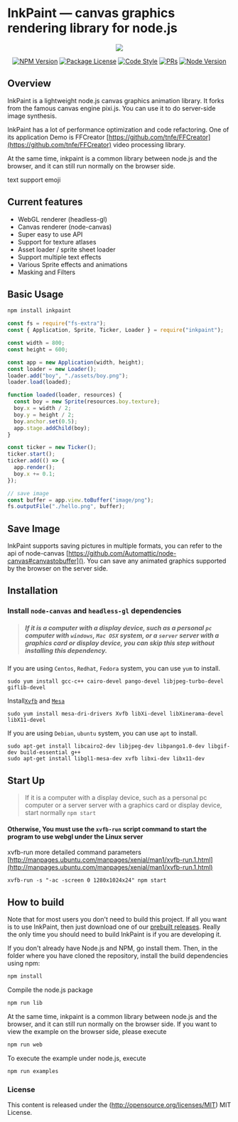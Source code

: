 # InkPaint — canvas graphics rendering library for node.js

<p align="center">
  <img src="./examples/img/logo.png" />
</p>

<div align="center">
<a href="https://www.npmjs.com/inkpaint" target="_blank"><img src="https://img.shields.io/npm/v/inkpaint.svg" alt="NPM Version" /></a>
<a href="https://www.npmjs.com/inkpaint" target="_blank"><img src="https://img.shields.io/npm/l/inkpaint.svg" alt="Package License" /></a>
<a href="https://github.com/prettier/prettier" target="_blank"><img src="https://img.shields.io/badge/code_style-prettier-ff69b4.svg" alt="Code Style"></a>
<a href="https://github.com/tnfe/inkpaint/pulls" target="_blank"><img src="https://img.shields.io/badge/PRs-welcome-brightgreen.svg" alt="PRs"/></a>
<a href="https://nodejs.org" target="_blank"><img src="https://img.shields.io/badge/node-%3E%3D%208.0.0-brightgreen.svg" alt="Node Version" /></a>
</div>

## Overview

InkPaint is a lightweight node.js canvas graphics animation library. It forks from the famous canvas engine pixi.js. You can use it to do server-side image synthesis.

InkPaint has a lot of performance optimization and code refactoring. One of its application Demo is FFCreator [https://github.com/tnfe/FFCreator](https://github.com/tnfe/FFCreator) video processing library.

At the same time, inkpaint is a common library between node.js and the browser, and it can still run normally on the browser side.

text support emoji

## Current features

- WebGL renderer (headless-gl)
- Canvas renderer (node-canvas)
- Super easy to use API
- Support for texture atlases
- Asset loader / sprite sheet loader
- Support multiple text effects
- Various Sprite effects and animations
- Masking and Filters

## Basic Usage

```sh
npm install inkpaint
```

```js
const fs = require("fs-extra");
const { Application, Sprite, Ticker, Loader } = require("inkpaint");

const width = 800;
const height = 600;

const app = new Application(width, height);
const loader = new Loader();
loader.add("boy", "./assets/boy.png");
loader.load(loaded);

function loaded(loader, resources) {
  const boy = new Sprite(resources.boy.texture);
  boy.x = width / 2;
  boy.y = height / 2;
  boy.anchor.set(0.5);
  app.stage.addChild(boy);
}

const ticker = new Ticker();
ticker.start();
ticker.add(() => {
  app.render();
  boy.x += 0.1;
});

// save image
const buffer = app.view.toBuffer("image/png");
fs.outputFile("./hello.png", buffer);
```

## Save Image

InkPaint supports saving pictures in multiple formats, you can refer to the api of node-canvas [https://github.com/Automattic/node-canvas#canvastobuffer](). You can save any animated graphics supported by the browser on the server side.

## Installation

### Install `node-canvas` and `headless-gl` dependencies

> ##### If it is a computer with a display device, such as a personal `pc` computer with `windows`, `Mac OSX` system, or a `server` server with a graphics card or display device, you can skip this step without installing this dependency.

If you are using `Centos`, `Redhat`, `Fedora` system, you can use `yum` to install.

```shell
sudo yum install gcc-c++ cairo-devel pango-devel libjpeg-turbo-devel giflib-devel
```

Install[`Xvfb`](https://linux.die.net/man/1/xvfb) and [`Mesa`](http://www.sztemple.cc/articles/linux%E4%B8%8B%E7%9A%84opengl-mesa%E5%92%8Cglx%E7%AE%80%E4%BB%8B)

```shell
sudo yum install mesa-dri-drivers Xvfb libXi-devel libXinerama-devel libX11-devel
```

If you are using `Debian`, `ubuntu` system, you can use `apt` to install.

```shell
sudo apt-get install libcairo2-dev libjpeg-dev libpango1.0-dev libgif-dev build-essential g++
sudo apt-get install libgl1-mesa-dev xvfb libxi-dev libx11-dev
```

## Start Up

> If it is a computer with a display device, such as a personal pc computer or a server server with a graphics card or display device, start normally `npm start`

#### Otherwise, You must use the `xvfb-run` script command to start the program to use webgl under the Linux server

xvfb-run more detailed command parameters [http://manpages.ubuntu.com/manpages/xenial/man1/xvfb-run.1.html](http://manpages.ubuntu.com/manpages/xenial/man1/xvfb-run.1.html)

```shell
xvfb-run -s "-ac -screen 0 1280x1024x24" npm start
```

## How to build

Note that for most users you don't need to build this project. If all you want is to use InkPaint, then
just download one of our [prebuilt releases](https://github.com/tnfe/inkpaint/releases). Really
the only time you should need to build InkPaint is if you are developing it.

If you don't already have Node.js and NPM, go install them. Then, in the folder where you have cloned
the repository, install the build dependencies using npm:

```sh
npm install
```

Compile the node.js package

```sh
npm run lib
```

At the same time, inkpaint is a common library between node.js and the browser, and it can still run normally on the browser side.
If you want to view the example on the browser side, please execute

```sh
npm run web
```

To execute the example under node.js, execute

```sh
npm run examples
```

### License

This content is released under the (http://opensource.org/licenses/MIT) MIT License.
